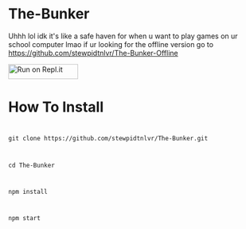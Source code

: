 # The-Bunker
Uhhh lol idk it's like a safe haven for when u want to play games on ur school computer lmao if ur looking for the offline version go to https://github.com/stewpidtnlvr/The-Bunker-Offline 

<a href="https://repl.it/github/stewpidtnlvr/The-Bunker" title="Run on Repl.it"><img alt="Run on Repl.it" src="https://raw.githubusercontent.com/QuiteAFancyEmerald/HolyUnblockerPublic/master/views/assets/img/replit.svg?raw" width="140" height="30"><img></a>
# How To Install
# 
``
git clone https://github.com/stewpidtnlvr/The-Bunker.git
``
# 
``
cd The-Bunker
``
# 
``
npm install
``
# 
``
npm start
``
